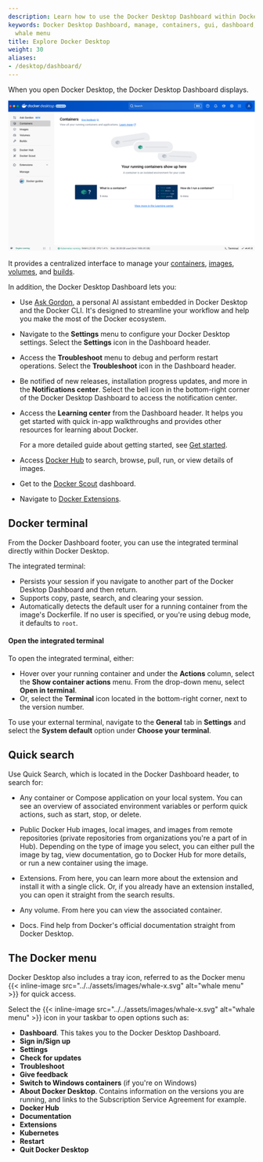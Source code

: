```yaml
---
description: Learn how to use the Docker Desktop Dashboard within Docker Desktop, including Quick search, the Docker menu, and more
keywords: Docker Desktop Dashboard, manage, containers, gui, dashboard, images, user manual,
  whale menu
title: Explore Docker Desktop
weight: 30
aliases:
- /desktop/dashboard/
---
```


When you open Docker Desktop, the Docker Desktop Dashboard displays.

![Docker Desktop Dashboard on Containers view](../images/dashboard.png)

It provides a centralized interface to manage your [containers](container.md), [images](images.md), [volumes](volumes.md), and [builds](builds.md).

In addition, the Docker Desktop Dashboard lets you:

- Use [Ask Gordon](/manuals/desktop/features/gordon/_index.md), a personal AI assistant embedded in Docker Desktop and the Docker CLI. It's designed to streamline your workflow and help you make the most of the Docker ecosystem.
- Navigate to the **Settings** menu to configure your Docker Desktop settings. Select the **Settings** icon in the Dashboard header.
- Access the **Troubleshoot** menu to debug and perform restart operations. Select the **Troubleshoot** icon in the Dashboard header.
- Be notified of new releases, installation progress updates, and more in the **Notifications center**. Select the bell icon in the bottom-right corner of the Docker Desktop Dashboard to access the notification center.
- Access the **Learning center** from the Dashboard header. It helps you get started with quick in-app walkthroughs and provides other resources for learning about Docker. 

  For a more detailed guide about getting started, see [Get started](/get-started/introduction/_index.md).
- Access [Docker Hub](/manuals/docker-hub/_index.md) to search, browse, pull, run, or view details
  of images.
- Get to the [Docker Scout](../../scout/_index.md) dashboard.
- Navigate to [Docker Extensions](/manuals/extensions/_index.md).

## Docker terminal

From the Docker Dashboard footer, you can use the integrated terminal directly within Docker Desktop. 

The integrated terminal:

- Persists your session if you navigate to another
  part of the Docker Desktop Dashboard and then return.
- Supports copy, paste, search, and clearing your session.
- Automatically detects the default user for a
  running container from the image's Dockerfile. If no user is specified, or
  you're using debug mode, it defaults to `root`.

#### Open the integrated terminal

To open the integrated terminal, either:

- Hover over your running container and under the **Actions** column, select the **Show container actions**
  menu. From the drop-down menu, select **Open in terminal**.
- Or, select the **Terminal** icon located in the bottom-right corner, next to the version number.

To use your external terminal, navigate to the **General** tab in **Settings**
and select the **System default** option under **Choose your terminal**.

## Quick search

Use Quick Search, which is located in the Docker Dashboard header, to search for:

- Any container or Compose application on your local system. You can see an overview of associated environment variables or perform quick actions, such as start, stop, or delete.

- Public Docker Hub images, local images, and images from remote repositories (private repositories from organizations you're a part of in Hub). Depending on the type of image you select, you can either pull the image by tag, view documentation, go to Docker Hub for more details, or run a new container using the image.

- Extensions. From here, you can learn more about the extension and install it with a single click. Or, if you already have an extension installed, you can open it straight from the search results.

- Any volume. From here you can view the associated container.

- Docs. Find help from Docker's official documentation straight from Docker Desktop. 

## The Docker menu

Docker Desktop also includes a tray icon, referred to as the Docker menu {{< inline-image src="../../assets/images/whale-x.svg" alt="whale menu" >}} for quick access.

Select the {{< inline-image src="../../assets/images/whale-x.svg" alt="whale menu" >}} icon in your taskbar to open options such as:

- **Dashboard**. This takes you to the Docker Desktop Dashboard.
- **Sign in/Sign up**
- **Settings**
- **Check for updates**
- **Troubleshoot**
- **Give feedback**
- **Switch to Windows containers** (if you're on Windows)
- **About Docker Desktop**. Contains information on the versions you are running, and links to the Subscription Service Agreement for example.
- **Docker Hub**
- **Documentation**
- **Extensions**
- **Kubernetes**
- **Restart**
- **Quit Docker Desktop**
